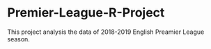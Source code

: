 # Premier-League-R-Project
This project analysis the data of 2018-2019 English Preamier League season.
